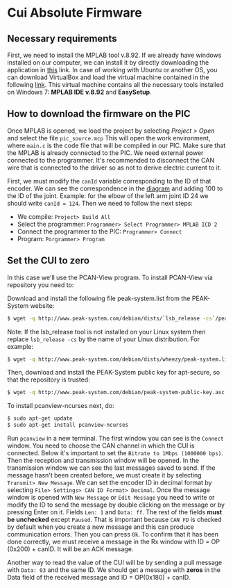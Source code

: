# Cui Absolute Firmware

## Necessary requirements

First, we need to install the MPLAB tool v.8.92. If we already have windows installed on our computer, we can install it by directly downloading the application in [this](https://drive.google.com/open?id=1n51XC7JwGAtncWq1itDxE7FpyqdSyaWD) link.
In case of working with Ubuntu or another OS, you can download VirtualBox and load the virtual machine contained in the following [link](https://drive.google.com/open?id=0BxR76I90oKSmQ0xsS0loZVhhRnM). This virtual machine contains all the necessary tools installed on Windows 7: **MPLAB IDE v.8.92** and **EasySetup**.

## How to download the firmware on the PIC

Once MPLAB is opened, we load the project by selecting *Project > Open* and select the file `pic_source.mcp`
This will open the work environment, where `main.c` is the code file that will be compiled in our PIC.
Make sure that the MPLAB is already connected to the PIC. We need external power connected to the programmer. It's recommended to disconnect the CAN wire that is connected to the driver so as not to derive electric current to it.

First, we must modify the `canId` variable corresponding to the ID of that encoder. We can see the correspondence in the [diagram](https://robots.uc3m.es/teo-developer-manual/diagrams.html#joint-indexes) and adding 100 to the ID of the joint. Example: for the elbow of the left arm joint ID 24 we should write `canId = 124`.
Then we need to follow the next steps:
* We compile: `Project> Build All`
* Select the programmer: `Programmer> Select Programmer> MPLAB ICD 2`
* Connect the programmer to the PIC: `Programmer> Connect`
* Program: `Porgrammer> Program`

## Set the CUI to zero

In this case we'll use the PCAN-View program. To install PCAN-View via repository you need to:

Download and install the following file peak-system.list from the PEAK-System website:
```bash
$ wget -q http://www.peak-system.com/debian/dists/`lsb_release -cs`/peak-system.list -O- | sudo tee /etc/apt/sources.list.d/peak-system.list
```
Note: If the lsb_release tool is not installed on your Linux system then replace `lsb_release -cs` by the name of your Linux distribution. For example:
```bash
$ wget -q http://www.peak-system.com/debian/dists/wheezy/peak-system.list -O- | sudo tee /etc/apt/sources.list.d/peak-system.list
```
Then, download and install the PEAK-System public key for apt-secure, so that the repository is trusted:
```bash
$ wget -q http://www.peak-system.com/debian/peak-system-public-key.asc -O- | sudo apt-key add -
```
To install pcanview-ncurses next, do:
```bash
$ sudo apt-get update
$ sudo apt-get install pcanview-ncurses
```

Run `pcanview` in a new terminal. The first window you can see is the `Connect` window. You need to choose the CAN channel in which the CUI is connected. Below it's important to set the `Bitrate to 1Mbps (1000000 bps)`.
Then the reception and transmission window will be opened. In the transmission window we can see the last messages saved to send. If the message hasn't been created before, we must create it by selecting `Transmit> New Message`.
We can set the encoder ID in decimal format by selecting `File> Settings> CAN ID Format> Decimal`.
Once the message window is opened with `New Message` or `Edit Message` you need to write or modify the ID to send the message by double clicking on the message or by pressing Enter on it.
Fields `Len: 1` and `Data: ff`. The rest of the fields **must be unchecked** except `Paused`. That is important because `CAN FD` is checked by default when you create a new message and this can produce communication errors. Then you can press `Ok`. To confirm that it has been done correctly, we must receive a message in the Rx window with ID = OP (0x200) + canID. It will be an ACK message.

Another way to read the value of the CUI will be by sending a pull message with `Data: 03` and the same ID. We should get a message with **zeros** in the Data field of the received message and ID = OP(0x180) + canID.
